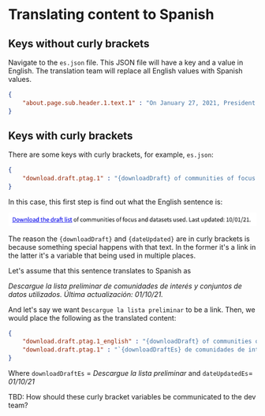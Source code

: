 # Translating content to Spanish

## Keys without curly brackets
Navigate to the `es.json` file. This JSON file will have a key and a value in English. The translation team will replace all English values with Spanish values.

```json
{
	"about.page.sub.header.1.text.1" : "On January 27, 2021, President Biden directed the Council on Environmental Quality (CEQ) to create a climate and economic justice screening tool. The purpose of the tool is to help Federal agencies identify disadvantaged communities and provide socioeconomic, environmental, and climate information and data to inform decisions that may affect these communities. The tool identifies disadvantaged communities as communities of focus through publicly available, nationally consistent, high-quality data.",
}
```

## Keys with curly brackets

There are some keys with curly brackets, for example, `es.json`:

```json
{
	"download.draft.ptag.1" : "{downloadDraft} of communities of focus and datasets used. Last updated: {dateUpdated}.",
}
```

In this case, this first step is find out what the English sentence is:

![image info](/client/src/images/downloadDraftLink.png)

The reason the `{downloadDraft}` and `{dateUpdated}` are in curly brackets is because something special happens with that text. In the former it's a link in the latter it's a variable that being used in multiple places. 

Let's assume that this sentence translates to Spanish as

_Descargue la lista preliminar de comunidades de interés y conjuntos de datos utilizados. Última actualización: 01/10/21._

And let's say we want `Descargue la lista preliminar` to be a link. Then, we would place the following as the translated content:

```json
{
	"download.draft.ptag.1_english" : "{downloadDraft} of communities of focus and datasets used. Last updated: {dateUpdated}.",
	"download.draft.ptag.1" : "`{downloadDraftEs} de comunidades de interés y conjuntos de datos utilizados. Última actualización: {dateUpdatedEs}.`",
}
```

Where `downloadDraftEs` = _Descargue la lista preliminar_ and `dateUpdatedEs`= _01/10/21_

TBD: How should these curly bracket variables be communicated to the dev team?
